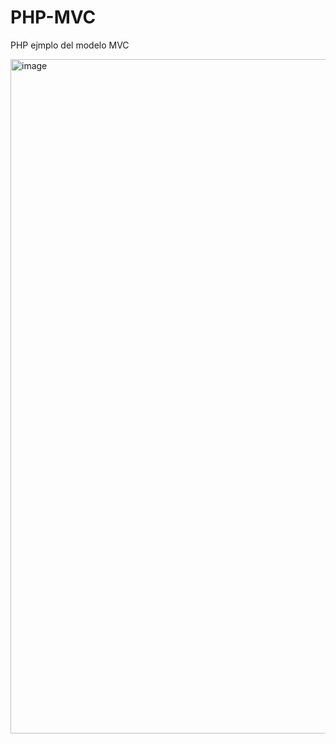 # PHP-MVC
PHP ejmplo del modelo MVC

<img width="1913" height="1079" alt="image" src="https://github.com/user-attachments/assets/528cd0e2-aa45-4390-aa10-f19fda24d81e" />
